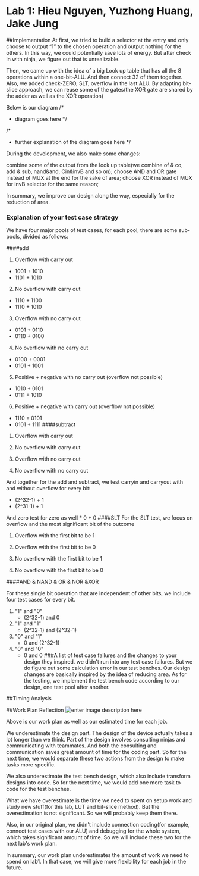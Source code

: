 # Lab 1: Hieu Nguyen, Yuzhong Huang, Jake Jung

##Implementation
At first, we tried to build a selector at the entry and only choose to output “1” to the chosen operation and output nothing for the others. In this way, we could potentially save lots of energy. But after check in with ninja, we figure out that is unrealizable. 

Then, we came up with the idea of a big Look up table that has all the 8 operations within a one-bit-ALU. And then connect 32 of them together. Also, we added check-ZERO, SLT, overflow in the last ALU. By adapting bit-slice approach, we can reuse some of the gates(the XOR gate are shared by the adder as well as the XOR operation)

Below is our diagram
/*
 * diagram goes here
 */

/*
 * further explanation of the diagram goes here
 */

During the development, we also make some changes:

combine some of the output from the look up table(we combine of & co, add & sub, nand&and, Cin&invB and so on);
choose AND and OR gate instead of MUX at the end for the sake of area;
choose XOR instead of MUX for invB selector for the same reason;

In summary, we improve our design along the way, especially for the reduction of area.
### Explanation of your test case strategy

We have four major pools of test cases, for each pool, there are some sub-pools, divided as follows:

####add 
1. Overflow with carry out
  * 1001 + 1010
  * 1101 + 1010
2. No overflow with carry out
  * 1110 + 1100
  * 1110 + 1010
3. Overflow with no carry out
  * 0101 + 0110
  * 0110 + 0100
4. No overflow with no carry out
  * 0100 + 0001
  * 0101 + 1001
5. Positive + negative with no carry out (overflow not possible)
  * 1010 + 0101
  * 0111 + 1010
6. Positive + negative with carry out (overflow not possible)
  * 1110 + 0101
  * 0101 + 1111
####subtract
1. Overflow with carry out

2. No overflow with carry out

3. Overflow with no carry out

4. No overflow with no carry out

And together for the add and subtract, we test carryin and carryout with and without overflow for every bit:

   * (2^32-1) + 1
   * (2^31-1) + 1
 
And zero test for zero as well
      * 0 + 0
####SLT
For the SLT test, we focus on overflow and the most significant bit of the outcome

1. Overflow with the first bit to be 1

2. Overflow with the first bit to be 0

3. No overflow with the first bit to be 1

4. No overflow with the first bit to be 0

####AND & NAND & OR & NOR &XOR

For these single bit operation that are independent of other bits, we include four test cases for every bit.

1. "1" and "0" 
   * (2^32-1) and 0
2. "1" and "1"
   * (2^32-1) and (2^32-1)
3. "0" and "1"
   * 0 and (2^32-1)
4. "0" and "0"     
   * 0 and 0
###A list of test case failures and the changes to your design they inspired.
we didn't run into any test case failures. But we do figure out some calculation error in our test benches. Our design changes are basically inspired by the idea of reducing area. As for the testing, we implement the test bench code according to our design, one test pool after another.

##Timing Analysis

##Work Plan Reflection
![enter image description here](https://lh3.googleusercontent.com/-SDQt45WEFUo/Vh-dJQOAacI/AAAAAAAAAHc/bc1PpNZ1law/s0/work+plan+reflection.png "work plan reflection.png")

Above is our work plan as well as our estimated time for each job. 

We underestimate the design part. The design of the device actually takes a lot longer than we think. Part of the design involves consulting ninjas and communicating with teammates. And both the consulting and communication saves great amount of time for the coding part. So for the next time, we would separate these two actions from the design to make tasks more specific. 

We also underestimate the test bench design, which also include transform designs into code. So for the next time, we would add one more task to code for the test benches.

What we have overestimate is the time we need to spent on setup work and study new stuff(for this lab, LUT and bit-slice method). But the overestimation is not significant. So we will probably keep them there.

Also, in our original plan, we didn't include connection coding(for example, connect test cases with our ALU) and debugging for the whole system, which takes significant amount of time. So we will include these two for the next lab's work plan.

In summary, our work plan underestimates the amount of work we need to spend on lab1. In that case, we will give more flexibility for each job in the future.